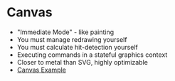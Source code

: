 # Canvas

 * "Immediate Mode" - like painting
 * You must manage redrawing yourself
 * You must calculate hit-detection yourself
 * Executing commands in a stateful graphics context
 * Closer to metal than SVG, highly optimizable
 * [Canvas Example](examples/ide.html#canvasSmiley)
